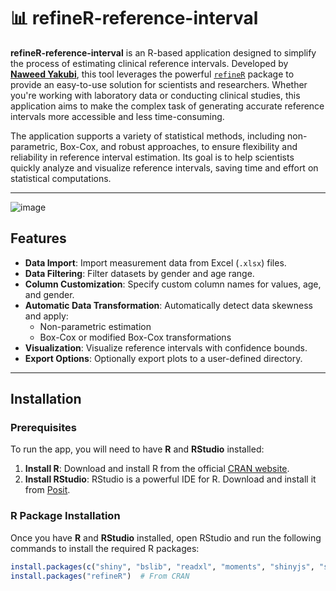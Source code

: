 # 📊 refineR-reference-interval

**refineR-reference-interval** is an R-based application designed to simplify the process of estimating clinical reference intervals. Developed by **[Naweed Yakubi](https://github.com/yakubinaweed)**, this tool leverages the powerful [`refineR`](https://cran.r-project.org/package=refineR) package to provide an easy-to-use solution for scientists and researchers. Whether you're working with laboratory data or conducting clinical studies, this application aims to make the complex task of generating accurate reference intervals more accessible and less time-consuming.

The application supports a variety of statistical methods, including non-parametric, Box-Cox, and robust approaches, to ensure flexibility and reliability in reference interval estimation. Its goal is to help scientists quickly analyze and visualize reference intervals, saving time and effort on statistical computations.

---

![image](https://github.com/user-attachments/assets/d60fd91e-1ec3-4d1c-b5bb-77eb270a2fd7)

## Features

- **Data Import**: Import measurement data from Excel (`.xlsx`) files.
- **Data Filtering**: Filter datasets by gender and age range.
- **Column Customization**: Specify custom column names for values, age, and gender.
- **Automatic Data Transformation**: Automatically detect data skewness and apply:
  - Non-parametric estimation
  - Box-Cox or modified Box-Cox transformations
- **Visualization**: Visualize reference intervals with confidence bounds.
- **Export Options**: Optionally export plots to a user-defined directory.

---

## Installation

### Prerequisites

To run the app, you will need to have **R** and **RStudio** installed:

1. **Install R**: Download and install R from the official [CRAN website](https://cran.r-project.org/).
2. **Install RStudio**: RStudio is a powerful IDE for R. Download and install it from [Posit](https://posit.co/download/rstudio-desktop/).

### R Package Installation

Once you have **R** and **RStudio** installed, open RStudio and run the following commands to install the required R packages:

```r
install.packages(c("shiny", "bslib", "readxl", "moments", "shinyjs", "shinyWidgets"))
install.packages("refineR")  # From CRAN

